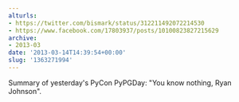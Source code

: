 ```yaml
---
alturls:
- https://twitter.com/bismark/status/312211492072214530
- https://www.facebook.com/17803937/posts/10100823827215629
archive:
- 2013-03
date: '2013-03-14T14:39:54+00:00'
slug: '1363271994'
---
```


Summary of yesterday's PyCon PyPGDay: "You know nothing, Ryan Johnson".


